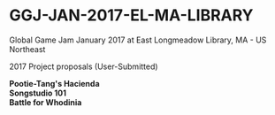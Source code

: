 # GGJ-JAN-2017-EL-MA-LIBRARY
Global Game Jam January 2017 at East Longmeadow Library, MA - US Northeast

2017 Project proposals (User-Submitted)

<b>Pootie-Tang's Hacienda</b>  
<b>Songstudio 101</b>   
<b>Battle for Whodinia</b>  
